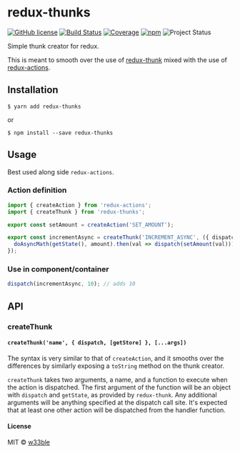 # redux-thunks

[![GitHub license](https://img.shields.io/badge/license-MIT-blue.svg)](https://raw.githubusercontent.com/w33ble/redux-thunks/master/LICENSE)
[![Build Status](https://travis-ci.org/w33ble/redux-thunks.svg?branch=master)](https://travis-ci.org/w33ble/redux-thunks)
[![Coverage](https://img.shields.io/codecov/c/github/w33ble/redux-thunks.svg)](https://codecov.io/gh/w33ble/redux-thunks)
[![npm](https://img.shields.io/npm/v/redux-thunks.svg)](https://www.npmjs.com/package/redux-thunks)
![Project Status](https://img.shields.io/badge/status-experimental-orange.svg)

Simple thunk creator for redux.

This is meant to smooth over the use of [redux-thunk](https://github.com/gaearon/redux-thunk) mixed with the use of [redux-actions](https://github.com/acdlite/redux-actions). 

## Installation

```
$ yarn add redux-thunks
```

or

```
$ npm install --save redux-thunks
```

## Usage

Best used along side `redux-actions`.

### Action definition

```js
import { createAction } from 'redux-actions';
import { createThunk } from 'redux-thunks';

export const setAmount = createAction('SET_AMOUNT');

export const incrementAsync = createThunk('INCREMENT_ASYNC', ({ dispatch, getState }, amount) => {
  doAsyncMath(getState(), amount).then(val => dispatch(setAmount(val)));
});
```

### Use in component/container

```js
dispatch(incrementAsync, 10); // adds 10
```

## API

### createThunk

#### `createThunk('name', { dispatch, [getStore] }, [...args])`

The syntax is very similar to that of `createAction`, and it smooths over the differences by similarly exposing a `toString` method on the thunk creator. 

`createThunk` takes two arguments, a name, and a function to execute when the action is dispatched. The first argument of the function will be an object with `dispatch` and `getState`, as provided by `redux-thunk`. Any additional arguments will be anything specified at the dispatch call site. It's expected that at least one other action will be dispatched from the handler function.

#### License

MIT © [w33ble](https://github.com/w33ble)